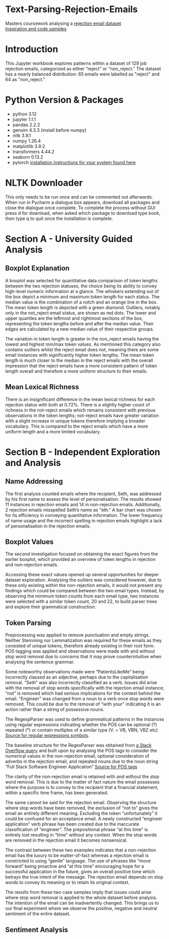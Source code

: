 # Text-Parsing-Rejection-Emails
Masters coursework analysing a [rejection email dataset](https://www.kaggle.com/datasets/sethpoly/application-rejection-emails) <br>
[Inspiration and code samples](https://towardsdatascience.com/i-built-a-reject-not-reject-email-classifier-for-my-job-applications-844a3b6cd67e) <br>

# Introduction 

This Jupyter workbook explores patterns within a dataset of 129 job rejection emails, categorized as either “reject” or “non_reject.” The dataset has a nearly balanced distribution: 65 emails were labelled as "reject" and 64 as "non_reject."

# Python Version & Packages

- python 3.12
- jupyter 1.1.1
- pandas 2.2.2
- gensim 4.3.3 (install before numpy)
- nltk 3.9.1
- numpy 1.26.4
- matplotlib 3.9.2
- transformers 4.44.2
- seaborn 0.13.2
- pytorch [installation instructions for your system found here](https://pytorch.org/get-started/locally/)

# NLTK Downloader

This only needs to be run once and can be commented out afterwards. When run in Pycharm a dialogue box appears, download all packages and close the dialogue once complete.
To complete the process without GUI press d for download, when asked which package to download type book, then type q to quit once the installation is complete. 

# Section A - University Guided Analysis

## Boxplot Explanation

A boxplot was selected for quantitative data comparison of token lengths between the two rejection statuses, the choice being its ability to convey high-level numeric information at a glance. The whiskers extending out of the box depict a minimum and maximum token length for each status. The median value is the combination of a notch and an orange line in the box. The mean token length is depicted with a green diamond. Outliers, notably only in the not_reject email status, are shown as red dots. The lower and upper quartiles are the leftmost and rightmost sections of the box, representing the token lengths before and after the median value. Their edges are calculated by a new median value of their respective groups. 

The variation in token length is greater in the non_reject emails having the lowest and highest min/max token values. As mentioned this category also contains outliers whilst the reject email does not, meaning there are some email instances with significantly higher token lengths. The mean token length is much closer to the median in the reject emails with the overall impression that the reject emails have a more consistent pattern of token length overall and therefore a more uniform structure to their emails. 

## Mean Lexical Richness

There is an insignificant difference in the mean lexical richness for each rejection status with both at 0.72%. There is a slightly higher count of richness in the not-reject emails which remains consistent with previous observations in the token lengths; not-reject emails have greater variation with a slight increase in unique tokens therefore implying a broader vocabulary. This is compared to the reject emails which have a more uniform length and a more limited vocabulary.

# Section B - Independent Exploration and Analysis

## Name Addressing

The first analysis counted emails where the recipient, Seth, was addressed by his first name to assess the level of personalisation. The results showed 11 instances in rejection emails and 14 in non-rejection emails. Additionally, 2 rejection emails misspelled Seth’s name as "eth." A bar chart was chosen for its efficiency in conveying quantitative information. The lower frequency of name usage and the incorrect spelling in rejection emails highlight a lack of personalisation in the rejection emails.

## Boxplot Values

The second investigation focused on obtaining the exact figures from the earlier boxplot, which provided an overview of token lengths in rejection and non-rejection emails.

Accessing these exact values opened up several opportunities for deeper dataset exploration. Analysing the outliers was considered however, due to these only existing within the non-rejection emails, it would not present any findings which could be compared between the two email types. Instead, by observing the minimum token counts from each email type, two instances were selected with a similar token count, 20 and 22, to build parser trees and explore their grammatical construction.

## Token Parsing

Preprocessing was applied to remove punctuation and empty strings.  Neither Stemming nor Lemmatization was required for these emails as they consisted of unique tokens, therefore already existing in their root form. POS tagging was applied and observations were made with and without stop word removal due to concerns that it may prove counterintuitive when analysing the sentence grammar.

Some noteworthy observations made were “PatientsLikeMe” being incorrectly classed as an adjective, perhaps due to the capitalisation removal. “Seth” was also incorrectly classified as a verb. Issues did arise with the removal of stop words specifically with the rejection email instance; “not” is removed which had serious implications for the context behind the email. “Engineer” was changed from a noun to a verb once stop words were removed. This could be due to the removal of “with your" indicating it is an action rather than a string of possessive nouns.
 
The RegexpParser was used to define grammatical patterns in the instances using regular expressions indicating whether the POS can be optional (?) repeated (*) or contain multiples of a similar type (V. = VB, VBN, VBZ etc) [Source for regular expressions symbols](https://pythonprogramming.net/regular-expressions-regex-tutorial-python-3/). 

The baseline structure for the RegexParser was obtained from [a Stack Overflow query](https://stackoverflow.com/a/71492485/23331537) and built upon by analysing the POS tags  to consider the numerical values in the non-rejection email, optional consideration of adverbs in the rejection email, and repeated nouns due to the noun string “Full Stack Software Engineer Application” [Source for POS tags](https://pythonprogramming.net/natural-language-toolkit-nltk-part-speech-tagging/)

The clarity of the non-rejection email is retained with and without the stop word removal. This is due to the matter of fact nature the email possesses where the purpose is to convey to the recipient that a financial statement, within a specific time frame, has been generated.

The same cannot be said for the rejection email. Observing the structure where stop words have been removed, the exclusion of “not to” gives the email an entirely different meaning. Excluding the token “unfortunately” it could be confused for an acceptance email. A newly constructed “engineer application” verb phrase has been created due to the inaccurate classification of “engineer”. The prepositional phrase “at this time” is entirely lost resulting in “time” without any context. When the stop words are removed in the rejection email it becomes nonsensical.
 
The contrast between these two examples indicates that a non-rejection email has the luxury to be matter-of-fact whereas a rejection email is constricted to using “gentle” language. The use of phrases like “move forward” being proactive and “at this time” encouraging hope for a successful application in the future, gives an overall positive tone which betrays the true intent of the message.  The rejection email depends on stop words to convey its meaning or to retain its original context.
 
The results from these two case samples imply that issues could arise where stop word removal is applied to the whole dataset before analysis. The intention of the email can be inadvertently changed. This brings us to our final experiment where we observe the positive, negative and neutral sentiment of the entire dataset.

## Sentiment Analysis


